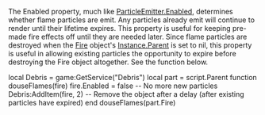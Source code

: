 The Enabled property, much like [ParticleEmitter.Enabled](https://developer.roblox.com/en-us/api-reference/property/ParticleEmitter/Enabled), determines whether flame particles are emit. Any particles already emit will continue to render until their lifetime expires. This property is useful for keeping pre-made fire effects off until they are needed later. Since flame particles are destroyed when the [Fire](https://developer.roblox.com/en-us/api-reference/class/Fire) object's [Instance.Parent](https://developer.roblox.com/en-us/api-reference/property/Instance/Parent) is set to nil, this property is useful in allowing existing particles the opportunity to expire before destroying the Fire object altogether. See the function below.

local Debris = game:GetService("Debris")
local part = script.Parent
function douseFlames(fire)
	fire.Enabled = false -- No more new particles
	Debris:AddItem(fire, 2) -- Remove the object after a delay (after existing particles have expired)
end
douseFlames(part.Fire)
